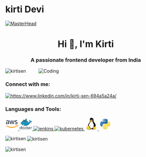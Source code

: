 # kirti Devi


[![MasterHead](https://allcode.com/wp-content/uploads/2021/02/Group-169-3.png)](https://github.com/kirtisen)
<h1 align="center">Hi 👋, I'm Kirti</h1>
<h3 align="center">A passionate frontend developer from India</h3>
<img align="right" alt="Coding" width="400" src="https://user-images.githubusercontent.com/62280849/128852791-6fb73a65-29a6-4c5e-84c5-e8372ac2bd77.gif">

<p align="left"> <img src="https://komarev.com/ghpvc/?username=kirtisen&label=Profile%20views&color=0e75b6&style=flat" alt="kirtisen" /> </p>

<h3 align="left">Connect with me:</h3>
<p align="left">
<a href="https://www.linkedin.com/in/kirti-694a5a24a/" target="blank"><img align="center" src="https://raw.githubusercontent.com/rahuldkjain/github-profile-readme-generator/master/src/images/icons/Social/linked-in-alt.svg" alt="https://www.linkedin.com/in/kirti-sen-694a5a24a/" height="30" width="40" /></a>
</p>

<h3 align="left">Languages and Tools:</h3>
<p align="left"> <a href="https://aws.amazon.com" target="_blank" rel="noreferrer"> <img src="https://raw.githubusercontent.com/devicons/devicon/master/icons/amazonwebservices/amazonwebservices-original-wordmark.svg" alt="aws" width="40" height="40"/> </a> <a href="https://www.docker.com/" target="_blank" rel="noreferrer"> <img src="https://raw.githubusercontent.com/devicons/devicon/master/icons/docker/docker-original-wordmark.svg" alt="docker" width="40" height="40"/> </a> <a href="https://www.jenkins.io" target="_blank" rel="noreferrer"> <img src="https://www.vectorlogo.zone/logos/jenkins/jenkins-icon.svg" alt="jenkins" width="40" height="40"/> </a> <a href="https://kubernetes.io" target="_blank" rel="noreferrer"> <img src="https://www.vectorlogo.zone/logos/kubernetes/kubernetes-icon.svg" alt="kubernetes" width="40" height="40"/> </a> <a href="https://www.linux.org/" target="_blank" rel="noreferrer"> <img src="https://raw.githubusercontent.com/devicons/devicon/master/icons/linux/linux-original.svg" alt="linux" width="40" height="40"/> </a> <a href="https://www.python.org" target="_blank" rel="noreferrer"> <img src="https://raw.githubusercontent.com/devicons/devicon/master/icons/python/python-original.svg" alt="python" width="40" height="40"/> </a> </p>

<p><img align="left" src="https://github-readme-stats.vercel.app/api/top-langs?username=kirtisen&show_icons=true&locale=en&layout=compact" alt="kirtisen" /></p>

<p>&nbsp;<img align="center" src="https://github-readme-stats.vercel.app/api?username=kirtisen&show_icons=true&locale=en" alt="kirtisen" /></p>

<p><img align="center" src="https://github-readme-streak-stats.herokuapp.com/?user=kirtisen&" alt="kirtisen" /></p>
